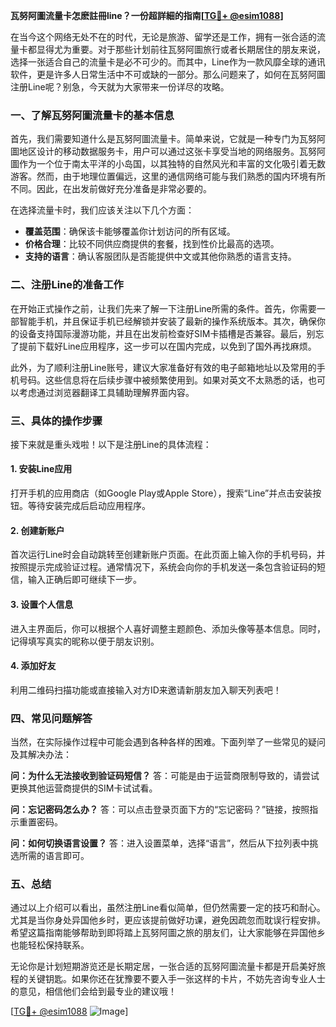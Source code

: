 **瓦努阿圖流量卡怎麽註冊line？一份超詳細的指南[[TG💪+ @esim1088](https://t.me/s/esim1088)]**

在当今这个网络无处不在的时代，无论是旅游、留学还是工作，拥有一张合适的流量卡都显得尤为重要。对于那些计划前往瓦努阿圖旅行或者长期居住的朋友来说，选择一张适合自己的流量卡是必不可少的。而其中，Line作为一款风靡全球的通讯软件，更是许多人日常生活中不可或缺的一部分。那么问题来了，如何在瓦努阿圖注册Line呢？别急，今天就为大家带来一份详尽的攻略。

### 一、了解瓦努阿圖流量卡的基本信息

首先，我们需要知道什么是瓦努阿圖流量卡。简单来说，它就是一种专门为瓦努阿圖地区设计的移动数据服务卡，用户可以通过这张卡享受当地的网络服务。瓦努阿圖作为一个位于南太平洋的小岛国，以其独特的自然风光和丰富的文化吸引着无数游客。然而，由于地理位置偏远，这里的通信网络可能与我们熟悉的国内环境有所不同。因此，在出发前做好充分准备是非常必要的。

在选择流量卡时，我们应该关注以下几个方面：
- **覆盖范围**：确保该卡能够覆盖你计划访问的所有区域。
- **价格合理**：比较不同供应商提供的套餐，找到性价比最高的选项。
- **支持的语言**：确认客服团队是否能提供中文或其他你熟悉的语言支持。

### 二、注册Line的准备工作

在开始正式操作之前，让我们先来了解一下注册Line所需的条件。首先，你需要一部智能手机，并且保证手机已经解锁并安装了最新的操作系统版本。其次，确保你的设备支持国际漫游功能，并且在出发前检查好SIM卡插槽是否兼容。最后，别忘了提前下载好Line应用程序，这一步可以在国内完成，以免到了国外再找麻烦。

此外，为了顺利注册Line账号，建议大家准备好有效的电子邮箱地址以及常用的手机号码。这些信息将在后续步骤中被频繁使用到。如果对英文不太熟悉的话，也可以考虑通过浏览器翻译工具辅助理解界面内容。

### 三、具体的操作步骤

接下来就是重头戏啦！以下是注册Line的具体流程：

#### 1. 安装Line应用
打开手机的应用商店（如Google Play或Apple Store），搜索“Line”并点击安装按钮。等待安装完成后启动应用程序。

#### 2. 创建新账户
首次运行Line时会自动跳转至创建新账户页面。在此页面上输入你的手机号码，并按照提示完成验证过程。通常情况下，系统会向你的手机发送一条包含验证码的短信，输入正确后即可继续下一步。

#### 3. 设置个人信息
进入主界面后，你可以根据个人喜好调整主题颜色、添加头像等基本信息。同时，记得填写真实的昵称以便于朋友识别。

#### 4. 添加好友
利用二维码扫描功能或直接输入对方ID来邀请新朋友加入聊天列表吧！

### 四、常见问题解答

当然，在实际操作过程中可能会遇到各种各样的困难。下面列举了一些常见的疑问及其解决办法：

**问：为什么无法接收到验证码短信？**
答：可能是由于运营商限制导致的，请尝试更换其他运营商提供的SIM卡试试看。

**问：忘记密码怎么办？**
答：可以点击登录页面下方的“忘记密码？”链接，按照指示重置密码。

**问：如何切换语言设置？**
答：进入设置菜单，选择“语言”，然后从下拉列表中挑选所需的语言即可。

### 五、总结

通过以上介绍可以看出，虽然注册Line看似简单，但仍然需要一定的技巧和耐心。尤其是当你身处异国他乡时，更应该提前做好功课，避免因疏忽而耽误行程安排。希望这篇指南能够帮助到即将踏上瓦努阿圖之旅的朋友们，让大家能够在异国他乡也能轻松保持联系。

无论你是计划短期游览还是长期定居，一张合适的瓦努阿圖流量卡都是开启美好旅程的关键钥匙。如果你还在犹豫要不要入手一张这样的卡片，不妨先咨询专业人士的意见，相信他们会给到最专业的建议哦！

[[TG💪+ @esim1088](https://t.me/s/esim1088) ![Image](https://i.postimg.cc/4NQfJmqS/Snipaste-2025-05-13-00-14-12.png)]